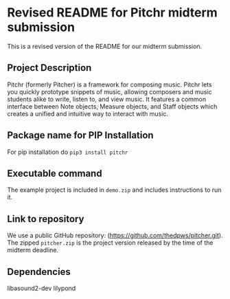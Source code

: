 # Revised README for Pitchr midterm submission

This is a revised version of the README for our midterm submission.

## Project Description
Pitchr (formerly Pitcher) is a framework for composing music. Pitchr lets you quickly prototype snippets of music, allowing composers and music students alike to write, listen to, and view music. It features a common interface between Note objects, Measure objects, and Staff objects which creates a unified and intuitive way to interact with music.

## Package name for PIP Installation
For pip installation do `pip3 install pitchr`

## Executable command
The example project is included in `demo.zip` and includes instructions to run it.

## Link to repository
We use a public GitHub repository: (https://github.com/thedpws/pitcher.git). The zipped `pitcher.zip` is the project version released by the time of the midterm deadline.

## Dependencies
libasound2-dev
lilypond

